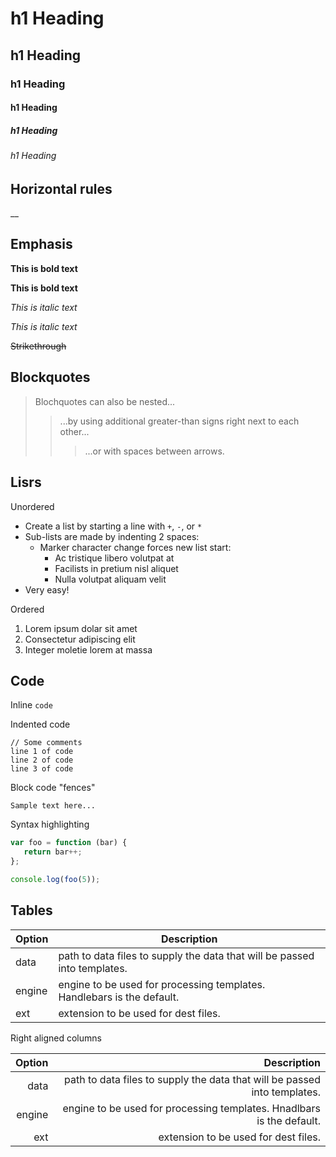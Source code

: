 # h1 Heading
## h1 Heading
### h1 Heading
#### h1 Heading
##### h1 Heading
###### h1 Heading


## Horizontal rules 
__

## Emphasis

**This is bold text**

__This is bold text__

*This is italic text*

_This is italic text_

~~Strikethrough~~

## Blockquotes

> Blochquotes can also be nested...
>
>> ...by using additional greater-than  signs right next to each other...
> > > ...or with spaces between arrows.

## Lisrs

Unordered

+ Create a list by starting a line with `+`, `-`, or `*`
+ Sub-lists are made by indenting 2 spaces:
  - Marker character change forces new list start:
    * Ac tristique libero volutpat at
    + Facilists in pretium nisl aliquet
    - Nulla volutpat aliquam velit
+ Very easy!


Ordered

1. Lorem ipsum dolar sit amet
2. Consectetur adipiscing elit
3. Integer moletie lorem at massa

## Code

Inline `code`

Indented code

    // Some comments
    line 1 of code
    line 2 of code
    line 3 of code

Block code "fences"

```
Sample text here...
```

Syntax highlighting

``` js
var foo = function (bar) {
   return bar++;
};

console.log(foo(5));
```

## Tables


| Option | Description |
| ------ | ----------- |
| data   | path to data files to supply the data that will be passed into templates. |
| engine | engine to be used for processing templates. Handlebars is the default.  |
| ext    | extension to be used for dest files. |

Right aligned columns 

| Option | Description |
| -----: | ----------: |
| data   | path to data files to supply the data that will be passed into templates. |
| engine | engine to be used for processing templates. Hnadlbars is the default.  |
| ext    | extension to be used for dest files. |


